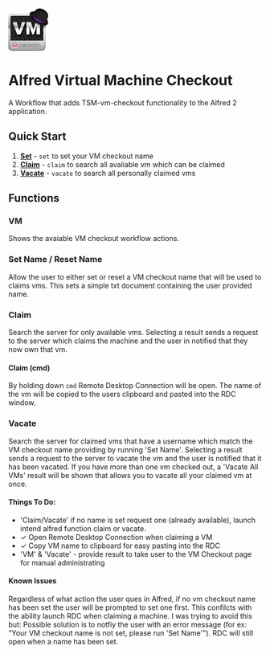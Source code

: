 ![VM Checkout Icon](resources/icon.png "VM Checkout")
# Alfred Virtual Machine Checkout

A Workflow that adds TSM-vm-checkout functionality to the Alfred 2 application.

## Quick Start
1. [__Set__](#set-name--reset-name) - `set` to set your VM checkout name
2. [__Claim__](#claim) - `claim` to search all avaliable vm which can be claimed
3. [__Vacate__](#vacate) - `vacate` to search all personally claimed vms

## Functions

### VM
Shows the avaiable VM checkout workflow actions. 
### Set Name / Reset Name
Allow the user to either set or reset a VM checkout name that will be used to claims vms. This sets a simple txt document containing the user provided name.
### Claim 
Search the server for only available vms.  Selecting a result sends a request to the server which claims the machine and the user in notified that they now own that vm. 
#### Claim (cmd)
By holding down `cmd` Remote Desktop Connection will be open.  The name of the vm will be copied to the users clipboard and pasted into the RDC window.
### Vacate 
Search the server for claimed vms that have a username which match the VM checkout name providing by running 'Set Name'.  Selecting a result sends a request to the server to vacate the vm and the user is notified that it has been vacated. 
If you have more than one vm checked out, a 'Vacate All VMs' result will be shown that allows you to vacate all your claimed vm at once. 

#### Things To Do:
- 'Claim/Vacate' if no name is set request one (already available), launch intend alfred function claim or vacate.
- &#x2713; Open Remote Desktop Connection when claiming a VM
- &#x2713; Copy VM name to clipboard for easy pasting into the RDC
- 'VM' & 'Vacate' - provide result to take user to the VM Checkout page for manual administrating 

#### Known Issues
Regardless of what action the user ques in Alfred, if no vm checkout name has been set the user will be prompted to set one first. This confilcts with the ability launch RDC when claiming a machine.  I was trying to avoid this but: Possible solution is to notfiy the user with an error message (for ex: "Your VM checkout name is not set, please run 'Set Name'").  RDC will still open when a name has been set.  

